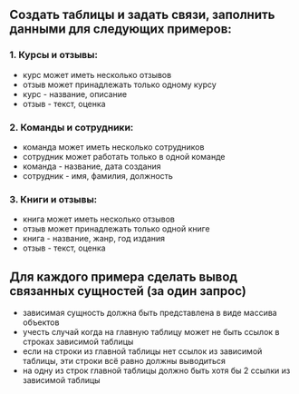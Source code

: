 ## Создать таблицы и задать связи, заполнить данными для следующих примеров:

### 1. Курсы и отзывы:
- курс может иметь несколько отзывов
- отзыв может принадлежать только одному курсу
- курс - название, описание
- отзыв - текст, оценка

### 2. Команды и сотрудники:
- команда может иметь несколько сотрудников
- сотрудник может работать только в одной команде
- команда - название, дата создания
- сотрудник - имя, фамилия, должность

### 3. Книги и отзывы:
- книга может иметь несколько отзывов
- отзыв может принадлежать только одной книге
- книга - название, жанр, год издания
- отзыв - текст, оценка

## Для каждого примера сделать вывод связанных сущностей (за один запрос)
- зависимая сущность должна быть представлена в виде массива объектов
- учесть случай когда на главную таблицу может не быть ссылок в строках зависимой таблицы
- если на строки из главной таблицы нет ссылок из зависимой таблицы, эти строки всё равно должны выводиться
- на одну из строк главной таблицы должно быть хотя бы 2 ссылки из зависимой таблицы
